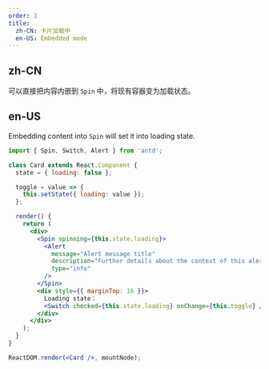 ```yaml
---
order: 3
title:
  zh-CN: 卡片加载中
  en-US: Embedded mode
---
```


## zh-CN

可以直接把内容内嵌到 `Spin` 中，将现有容器变为加载状态。

## en-US

Embedding content into `Spin` will set it into loading state.

```jsx
import { Spin, Switch, Alert } from 'antd';

class Card extends React.Component {
  state = { loading: false };

  toggle = value => {
    this.setState({ loading: value });
  };

  render() {
    return (
      <div>
        <Spin spinning={this.state.loading}>
          <Alert
            message="Alert message title"
            description="Further details about the context of this alert."
            type="info"
          />
        </Spin>
        <div style={{ marginTop: 16 }}>
          Loading state：
          <Switch checked={this.state.loading} onChange={this.toggle} />
        </div>
      </div>
    );
  }
}

ReactDOM.render(<Card />, mountNode);
```
